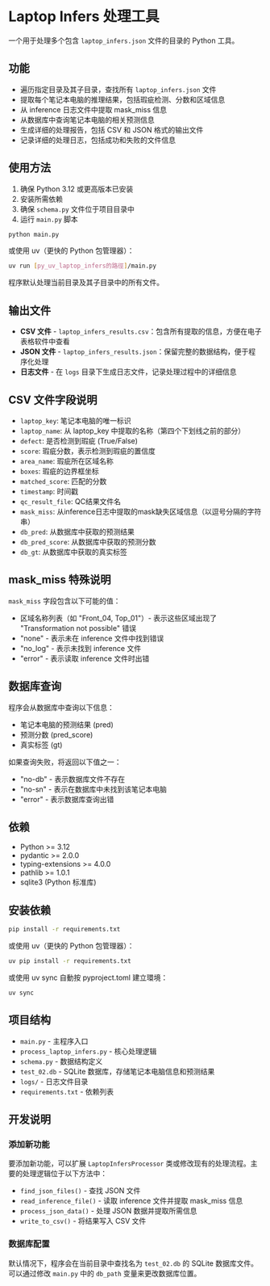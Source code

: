 # Laptop Infers 处理工具

一个用于处理多个包含 `laptop_infers.json` 文件的目录的 Python 工具。

## 功能

- 遍历指定目录及其子目录，查找所有 `laptop_infers.json` 文件
- 提取每个笔记本电脑的推理结果，包括瑕疵检测、分数和区域信息
- 从 inference 日志文件中提取 mask_miss 信息
- 从数据库中查询笔记本电脑的相关预测信息
- 生成详细的处理报告，包括 CSV 和 JSON 格式的输出文件
- 记录详细的处理日志，包括成功和失败的文件信息

## 使用方法

1. 确保 Python 3.12 或更高版本已安装
2. 安装所需依赖
3. 确保 `schema.py` 文件位于项目目录中
4. 运行 `main.py` 脚本

```bash
python main.py
```

或使用 uv（更快的 Python 包管理器）：

```bash
uv run [py_uv_laptop_infers的路徑]/main.py
```

程序默认处理当前目录及其子目录中的所有文件。

## 输出文件

- **CSV 文件** - `laptop_infers_results.csv`：包含所有提取的信息，方便在电子表格软件中查看
- **JSON 文件** - `laptop_infers_results.json`：保留完整的数据结构，便于程序化处理
- **日志文件** - 在 `logs` 目录下生成日志文件，记录处理过程中的详细信息

## CSV 文件字段说明

- `laptop_key`: 笔记本电脑的唯一标识
- `laptop_name`: 从 laptop_key 中提取的名称（第四个下划线之前的部分）
- `defect`: 是否检测到瑕疵 (True/False)
- `score`: 瑕疵分数，表示检测到瑕疵的置信度
- `area_name`: 瑕疵所在区域名称
- `boxes`: 瑕疵的边界框坐标
- `matched_score`: 匹配的分数
- `timestamp`: 时间戳
- `qc_result_file`: QC结果文件名
- `mask_miss`: 从inference日志中提取的mask缺失区域信息（以逗号分隔的字符串）
- `db_pred`: 从数据库中获取的预测结果
- `db_pred_score`: 从数据库中获取的预测分数
- `db_gt`: 从数据库中获取的真实标签

## mask_miss 特殊说明

`mask_miss` 字段包含以下可能的值：
- 区域名称列表（如 "Front_04, Top_01"）- 表示这些区域出现了 "Transformation not possible" 错误
- "none" - 表示未在 inference 文件中找到错误
- "no_log" - 表示未找到 inference 文件
- "error" - 表示读取 inference 文件时出错

## 数据库查询

程序会从数据库中查询以下信息：
- 笔记本电脑的预测结果 (pred)
- 预测分数 (pred_score)
- 真实标签 (gt)

如果查询失败，将返回以下值之一：
- "no-db" - 表示数据库文件不存在
- "no-sn" - 表示在数据库中未找到该笔记本电脑
- "error" - 表示数据库查询出错

## 依赖

- Python >= 3.12
- pydantic >= 2.0.0
- typing-extensions >= 4.0.0
- pathlib >= 1.0.1
- sqlite3 (Python 标准库)

## 安装依赖

```bash
pip install -r requirements.txt
```

或使用 uv（更快的 Python 包管理器）：

```bash
uv pip install -r requirements.txt
```

或使用 uv sync 自動按 pyproject.toml 建立環境：

```bash
uv sync
```

## 项目结构

- `main.py` - 主程序入口
- `process_laptop_infers.py` - 核心处理逻辑
- `schema.py` - 数据结构定义
- `test_02.db` - SQLite 数据库，存储笔记本电脑信息和预测结果
- `logs/` - 日志文件目录
- `requirements.txt` - 依赖列表

## 开发说明

### 添加新功能

要添加新功能，可以扩展 `LaptopInfersProcessor` 类或修改现有的处理流程。主要的处理逻辑位于以下方法中：

- `find_json_files()` - 查找 JSON 文件
- `read_inference_file()` - 读取 inference 文件并提取 mask_miss 信息
- `process_json_data()` - 处理 JSON 数据并提取所需信息
- `write_to_csv()` - 将结果写入 CSV 文件

### 数据库配置

默认情况下，程序会在当前目录中查找名为 `test_02.db` 的 SQLite 数据库文件。可以通过修改 `main.py` 中的 `db_path` 变量来更改数据库位置。
